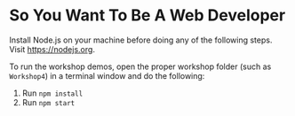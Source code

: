 # So You Want To Be A Web Developer

Install Node.js on your machine before doing any of the following steps. Visit
https://nodejs.org.

To run the workshop demos, open the proper workshop folder (such as `Workshop4`) in a terminal window and do the following:

1. Run `npm install`
1. Run `npm start`